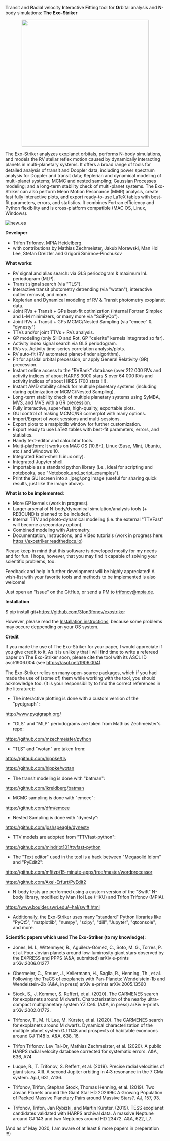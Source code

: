 
**T**ransit and **R**adial velocity **I**nteractive **F**itting tool for **O**rbital analysis and **N**-body simulations: **The Exo-Striker** 

<p align="center">
  <img width="400" src="https://github.com/3fon3fonov/trifon/blob/master/lib/UI/33_striker.png">
</p>
 
The Exo-Striker analyzes exoplanet orbitals, performs N-body simulations, and models the RV stellar reflex motion caused by dynamically interacting planets in multi-planetary systems. It offers a broad range of tools for detailed analysis of transit and Doppler data, including power spectrum analysis for Doppler and transit data; Keplerian and dynamical modeling of multi-planet systems; MCMC and nested sampling; Gaussian Processes modeling; and a long-term stability check of multi-planet systems. The Exo-Striker can also perform Mean Motion Resonance (MMR) analysis, create fast fully interactive plots, and export ready-to-use LaTeX tables with best-fit parameters, errors, and statistics. It combines Fortran efficiency and Python flexibility and is cross-platform compatible (MAC OS, Linux, Windows). 

![new_es](https://github.com/3fon3fonov/trifon/blob/master/lib/png/Exo_striker_demo_image.png)
 
**Developer**

* Trifon Trifonov, MPIA Heidelberg.
* with contributions by Mathias Zechmeister, Jakub Morawski, Man Hoi Lee, Stefan Dreizler and Grigorii Smirnov-Pinchukov


**What works**:

* RV signal and alias search: via GLS periodogram & maximum lnL periodogram (MLP).
* Transit signal search (via "TLS").
* Interactive transit photometry detrending (via "wotan"), interactive outlier removal, and more.
* Keplerian and Dynamical modeling of RV & Transit photometry exoplanet data.
* Joint RVs + Transit + GPs best-fit optimization (internal Fortran Simplex and L-M minimizers, or many more via "SciPyOp").
* Joint RVs + Transit + GPs MCMC/Nested Sampling (via "emcee" & "dynesty") 
* TTVs and/or joint TTVs + RVs analysis.
* GP modeling (only SHO and Rot. GP "celerite" kernels integrated so far).
* Activity index signal search via GLS periodogram.
* RVs vs. Activity time-series correlation analysis/plots.
* RV auto-fit (RV automated planet-finder algorithm).
* Fit for apsidal orbital precession, or apply General Relativity (GR) precession. 
* Instant online access to the "RVBank" database (over 212 000 RVs and activity indices of about HARPS 3000 stars & over 64 000 RVs and activity indices of about HIRES 1700 stats !!!).
* Instant AMD stability check for multiple planetary systems (including during optimization or MCMC/Nested Sampling).
* Long-term stability check of multiple planetary systems using SyMBA, MVS, and MVS with a GR precession.
* Fully interactive, super-fast, high-quality, exportable plots.
* GUI control of making MCMC/NS cornerplot with many options.
* Import/Export of work sessions and multi-sessions. 
* Export plots to a matplotlib window for further customization.
* Export ready to use LaTeX tables with best-fit parameters, errors, and statistics. 
* Handy text-editor and calculator tools.
* Multi-platform: It works on MAC OS (10.6+), Linux (Suse, Mint, Ubuntu, etc.) and Windows 10.
* Integrated Bash-shell (Linux only).
* Integrated Jupyter shell.
* Importable as a standard python library (i.e., ideal for scripting and notebooks, see "Notebook_and_script_examples").
* Print the GUI screen into a .jpeg/.png image (useful for sharing quick results, just like the image above).

**What is to be implemented**:

* More GP kernels (work in progress). 
* Larger arsenal of N-body/dynamical simulation/analysis tools (+ REBOUND is planned to be included). 
* Internal TTV and photo-dynamical modeling (i.e. the external "TTVFast" will become a secondary option).
* Combined modeling with Astrometry.
* Documentation, Instructions, and Video tutorials (work in progress here: https://exostriker.readthedocs.io)


Please keep in mind that this software is developed mostly for my needs and for fun. I hope, however, that you may find it capable of solving your scientific problems, too.

Feedback and help in further development will be highly appreciated!
A wish-list with your favorite tools and methods to be implemented is also welcome!    

Just open an "Issue" on the GitHub, or send a PM to trifonov@mpia.de.    



**Installation**

$ pip install git+https://github.com/3fon3fonov/exostriker   

However, please read the [Installation instructions](README_for_installation),
because some problems may occure deppending on your OS system.



**Credit**

If you made the use of The Exo-Striker for your paper, I would appreciate if you give credit to it.
As it is unlikely that I will find time to write a refereed paper on The Exo-Striker soon, please cite the tool with its ASCL ID ascl:1906.004 (see https://ascl.net/1906.004).    
 
The Exo-Striker relies on many open-source packages, which if you had made the use of (some of) them while working with the tool, 
you should acknowledge too. (It is your responsibility to find the correct references in the literature):    


* The interactive plotting is done with a custom version of the "pyqtgraph": 

http://www.pyqtgraph.org/

* "GLS" and "MLP" periodograms are taken from Mathias Zechmeister's repo: 

https://github.com/mzechmeister/python

* "TLS" and "wotan" are taken from: 

https://github.com/hippke/tls

https://github.com/hippke/wotan

* The transit modeling is done with "batman":
 
https://github.com/lkreidberg/batman

* MCMC sampling is done with "emcee": 

https://github.com/dfm/emcee

* Nested Sampling is done with "dynesty": 

https://github.com/joshspeagle/dynesty

* TTV models are adopted from "TTVfast-python":

https://github.com/mindriot101/ttvfast-python

* The "Text editor" used in the tool is a hack between "Megasolid Idiom" 
and "PyEdit2":

https://github.com/mfitzp/15-minute-apps/tree/master/wordprocessor

https://github.com/Axel-Erfurt/PyEdit2

* N-body tests are performed using a custom version of the "Swift" N-body library,
modified by Man Hoi Lee (HKU) and Trifon Trifonov (MPIA).

https://www.boulder.swri.edu/~hal/swift.html

* Additionally, the Exo-Striker uses many "standard" Python libraries like 
"PyQt5", "matplotlib", "numpy", "scipy", "dill", "Jupyter", "qtconsole",
and more.


**Scientific papers which used The Exo-Striker (to my knowledge):**


*  Jones, M. I., Wittenmyer, R., Aguilera-Gómez, C., Soto, M. G., Torres, P. et al. Four Jovian planets around low-luminosity giant stars observed by the EXPRESS and PPPS (A&A, submitted) arXiv e-prints 
arXiv:2006.01277

*  Obermeier, C., Steuer, J., Kellermann, H., Saglia, R., Henning, Th., et al. Following the TraCS of exoplanets with Pan-Planets: Wendelstein-1b and Wendelstein-2b (A&A, in press) arXiv e-prints arXiv:2005.13560

* Stock, S., J. Kemmer, S. Reffert, et al. (2020). The CARMENES search for exoplanets around M dwarfs. Characterization of the nearby ultra-compact multiplanetary system YZ Ceti. (A&A, in press) arXiv e-prints arXiv:2002.01772.
 
* Trifonov, T., M. H. Lee, M. Kürster, et al. (2020). The CARMENES search for exoplanets around M dwarfs. Dynamical characterization of the multiple planet system GJ 1148 and prospects of habitable exomoons around GJ 1148 b. A&A, 638, 16.

* Trifon Trifonov, Lev Tal-Or, Mathias Zechmeister, et al. (2020). A public HARPS radial velocity database corrected for systematic errors. A&A, 636, A74 
 
* Luque, R., T. Trifonov, S. Reffert, et al. (2019). Precise radial velocities of giant stars. XIII. A second Jupiter orbiting in 4:3 resonance in the 7 CMa system. ApJ, 631, A136.

* Trifonov, Trifon, Stephan Stock, Thomas Henning, et al. (2019). Two Jovian Planets around the Giant Star HD 202696: A Growing Population of Packed Massive Planetary Pairs around Massive Stars?. AJ, 157, 93.

* Trifonov, Trifon, Jan Rybizki, and Martin Kürster. (2019). TESS exoplanet candidates validated with HARPS archival data. A massive Neptune around GJ 143 and two Neptunes around HD 23472. A&A, 622, L7. 

(And as of May 2020, I am aware of at least 8 more papers in preperation !!!)


